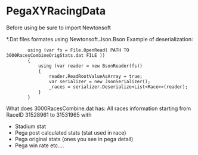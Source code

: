 # PegaXYRacingData

Before using be sure to import Newtonsoft

*.Dat files formates using Newtonsoft.Json.Bson
Example of deserialization:
```
        using (var fs = File.OpenRead( PATH TO 3000RacesCombineOrigStats.dat FILE ))
        {
            using (var reader = new BsonReader(fs))
            {
                reader.ReadRootValueAsArray = true;
                var serializer = new JsonSerializer();
                _races = serializer.Deserialize<List<Race>>(reader);
            }
        }
```
What does 3000RacesCombine.dat has:
All races information starting from RaceID 31528961 to 31531965 with 
  * Stadium stat
  * Pega post calculated stats (stat used in race)
  * Pega original stats (ones you see in pega detail)
  * Pega win rate
  etc....
